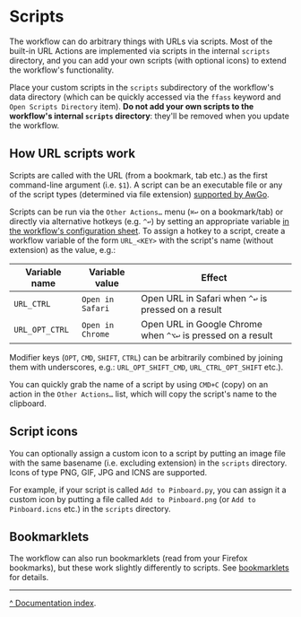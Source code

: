 Scripts
=======

The workflow can do arbitrary things with URLs via scripts. Most of the built-in URL Actions are implemented via scripts in the internal `scripts` directory, and you can add your own scripts (with optional icons) to extend the workflow's functionality.

Place your custom scripts in the `scripts` subdirectory of the workflow's data directory (which can be quickly accessed via the `ffass` keyword and `Open Scripts Directory` item). **Do not add your own scripts to the workflow's internal `scripts` directory**: they'll be removed when you update the workflow.


How URL scripts work
--------------------

Scripts are called with the URL (from a bookmark, tab etc.) as the first command-line argument (i.e. `$1`). A script can be an executable file or any of the script types (determined via file extension) [supported by AwGo][script-types].

Scripts can be run via the `Other Actions…` menu (`⌘↩` on a bookmark/tab) or directly via alternative hotkeys (e.g. `^↩`) by setting an appropriate variable [in the workflow's configuration sheet][config-sheet]. To assign a hotkey to a script, create a workflow variable of the form `URL_<KEY>` with the script's name (without extension) as the value, e.g.:

| Variable name | Variable value | Effect |
|---------------|----------------|--------|
| `URL_CTRL`    | `Open in Safari`| Open URL in Safari when `^↩` is pressed on a result |
| `URL_OPT_CTRL`    | `Open in Chrome`| Open URL in Google Chrome when `^⌥↩` is pressed on a result |

Modifier keys (`OPT`, `CMD`, `SHIFT`, `CTRL`) can be arbitrarily combined by joining them with underscores, e.g.: `URL_OPT_SHIFT_CMD`, `URL_CTRL_OPT_SHIFT` etc.).

You can quickly grab the name of a script by using `CMD+C` (copy) on an action in the `Other Actions…` list, which will copy the script's name to the clipboard.


Script icons
------------

You can optionally assign a custom icon to a script by putting an image file with the same basename (i.e. excluding extension) in the `scripts` directory. Icons of type PNG, GIF, JPG and ICNS are supported.

For example, if your script is called `Add to Pinboard.py`, you can assign it a custom icon by putting a file called `Add to Pinboard.png` (or `Add to Pinboard.icns` etc.) in the `scripts` directory.


Bookmarklets
------------

The workflow can also run bookmarklets (read from your Firefox bookmarks), but these work slightly differently to scripts. See [bookmarklets][bookmarklets] for details.


---

[^ Documentation index](index.md).


[script-types]: https://godoc.org/github.com/deanishe/awgo/util#Runner
[config-sheet]: https://www.alfredapp.com/help/workflows/advanced/variables/#environment
[bookmarklets]: bookmarklets.md


